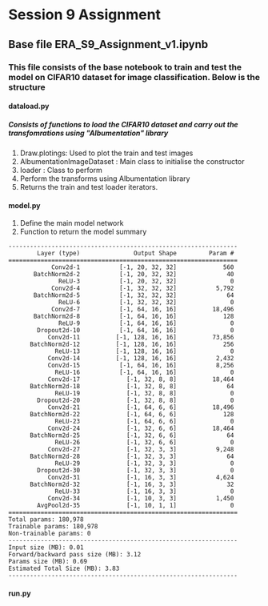 # Session 9 Assignment
## Base file ERA_S9_Assignment_v1.ipynb
### This file consists of the base notebook to train and test the model on CIFAR10 dataset for image classification. Below is the structure

#### dataload.py  
##### Consists of functions to load the CIFAR10 dataset and carry out the transfomrations using "Albumentation" library
1. Draw.plotings: Used to plot the train and test images
2. AlbumentationImageDataset : Main class to initialise the constructor
3. loader :  Class to perform
4. Perform the transforms using Albumentation library
5. Returns the train and test loader iterators.

#### model.py 
1. Define the main model network
2. Function to return the model summary
```
----------------------------------------------------------------
        Layer (type)               Output Shape         Param #
================================================================
            Conv2d-1           [-1, 20, 32, 32]             560
       BatchNorm2d-2           [-1, 20, 32, 32]              40
              ReLU-3           [-1, 20, 32, 32]               0
            Conv2d-4           [-1, 32, 32, 32]           5,792
       BatchNorm2d-5           [-1, 32, 32, 32]              64
              ReLU-6           [-1, 32, 32, 32]               0
            Conv2d-7           [-1, 64, 16, 16]          18,496
       BatchNorm2d-8           [-1, 64, 16, 16]             128
              ReLU-9           [-1, 64, 16, 16]               0
        Dropout2d-10           [-1, 64, 16, 16]               0
           Conv2d-11          [-1, 128, 16, 16]          73,856
      BatchNorm2d-12          [-1, 128, 16, 16]             256
             ReLU-13          [-1, 128, 16, 16]               0
           Conv2d-14          [-1, 128, 16, 16]           2,432
           Conv2d-15           [-1, 64, 16, 16]           8,256
             ReLU-16           [-1, 64, 16, 16]               0
           Conv2d-17             [-1, 32, 8, 8]          18,464
      BatchNorm2d-18             [-1, 32, 8, 8]              64
             ReLU-19             [-1, 32, 8, 8]               0
        Dropout2d-20             [-1, 32, 8, 8]               0
           Conv2d-21             [-1, 64, 6, 6]          18,496
      BatchNorm2d-22             [-1, 64, 6, 6]             128
             ReLU-23             [-1, 64, 6, 6]               0
           Conv2d-24             [-1, 32, 6, 6]          18,464
      BatchNorm2d-25             [-1, 32, 6, 6]              64
             ReLU-26             [-1, 32, 6, 6]               0
           Conv2d-27             [-1, 32, 3, 3]           9,248
      BatchNorm2d-28             [-1, 32, 3, 3]              64
             ReLU-29             [-1, 32, 3, 3]               0
        Dropout2d-30             [-1, 32, 3, 3]               0
           Conv2d-31             [-1, 16, 3, 3]           4,624
      BatchNorm2d-32             [-1, 16, 3, 3]              32
             ReLU-33             [-1, 16, 3, 3]               0
           Conv2d-34             [-1, 10, 3, 3]           1,450
        AvgPool2d-35             [-1, 10, 1, 1]               0
================================================================
Total params: 180,978
Trainable params: 180,978
Non-trainable params: 0
----------------------------------------------------------------
Input size (MB): 0.01
Forward/backward pass size (MB): 3.12
Params size (MB): 0.69
Estimated Total Size (MB): 3.83
----------------------------------------------------------------
```
#### run.py

